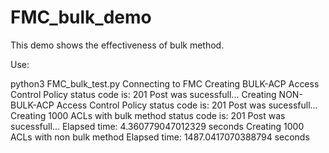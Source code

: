 # FMC_bulk_demo

This demo shows the effectiveness of bulk method. 



Use:

python3 FMC_bulk_test.py 
Connecting to FMC
Creating BULK-ACP Access Control Policy 
status code is: 201
Post was sucessfull...
Creating NON-BULK-ACP Access Control Policy 
status code is: 201
Post was sucessfull...
Creating 1000 ACLs with bulk method
status code is: 201
Post was sucessfull...
Elapsed time:  4.360779047012329  seconds
Creating 1000 ACLs with non bulk method
Elapsed time: 1487.0417070388794  seconds
